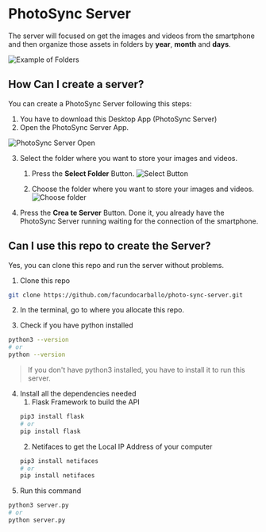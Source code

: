 # PhotoSync Server

The server will focused on get the images and videos from the smartphone and then organize those assets in folders by **year**, **month** and **days**.

![Example of Folders](https://i.ibb.co/TRzQVHV/Folders-example.png)

## How Can I create a server?
You can create a PhotoSync Server following this steps:
1. You have to download this Desktop App (PhotoSync Server)
2. Open the PhotoSync Server App.

![PhotoSync Server Open](https://i.ibb.co/Vp8jpjZ/Captura-de-pantalla-2023-08-09-a-la-s-10-33-32.png)

3. Select the folder where you want to store your images and videos.
    1. Press the **Select Folder** Button.
    ![Select Button](https://i.ibb.co/HF3VQXT/Captura-de-pantalla-2023-08-09-a-la-s-10-39-52.png)

    2. Choose the folder where you want to store your images and videos.
    ![Choose folder](https://i.ibb.co/VJJRtyB/Captura-de-pantalla-2023-08-09-a-la-s-10-41-21.png)

4. Press the **Crea te Server** Button.
Done it, you already have the PhotoSync Server running waiting for the connection of the smartphone.

## Can I use this repo to create the Server?
Yes, you can clone this repo and run the server without problems.
1. Clone this repo
```bash
git clone https://github.com/facundocarballo/photo-sync-server.git
```
2. In the terminal, go to where you allocate this repo.

3. Check if you have python installed
```bash
python3 --version
# or
python --version
```
> If you don't have python3 installed, you have to install it to run this server.
4. Install all the dependencies needed
    1. Flask Framework to build the API
    ```bash
    pip3 install flask
    # or
    pip install flask
    ```
    2. Netifaces to get the Local IP Address of your computer
    ```bash
    pip3 install netifaces
    # or
    pip install netifaces
    ```
5. Run this command
```bash
python3 server.py
# or
python server.py
```